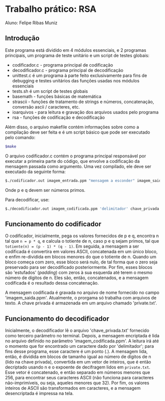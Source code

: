 # Trabalho prático: RSA
Aluno: Felipe Ribas Muniz

## Introdução
Este programa está dividido em 4 módulos essenciais, e 2 programas principais, um programa de teste unitário e um script de testes globais: 
- codificador.c - programa principal de codificação
- decodificador.c - programa principal de decodificação
- unittest.c é um programa à parte feito exclusivamente para fins de debugging e testes unitários das funções usadas nos módulos essenciais
- tests.sh é um script de testes globais
- basemath - funções básicas de matemática
- strascii - funções de tratamento de strings e números, concatenação, conversão ascii / caracteres, etc.
- ioarquivos - para leitura e gravação dos arquivos usados pelo programa
- rsa - funções de codificação e decodificação

Além disso, o arquivo makefile contém informações sobre como a compilação deve ser feita e é um script básico que pode ser executado pelo comando:

```bash
$make
```
O arquivo codificador.c contém o programa principal responsável por executar a primeira parte do código, que envolve a codificação da mensagem passada como argumento. Uma vez compilado, ele deve ser executado da seguinte forma:

```bash
$./codificador.out imagem_entrada.ppm "mensagem a esconder" imagem_saida.ppm p q
```

Onde p e q devem ser números primos.

Para decodificar, use:
```bash
$./decodificador.out imagem_codificada.ppm 'delimitador' chave_privada.txt
```
## Funcionamento do codificador
O codificador, inicialmente, pega os valores fornecidos de p e q, encontra n tal que `n = p * q`, e calcula o totiente de n, caso p e q sejam primos, tal que `totiente(n) = (p - 1) * (q - 1)`. Em seguida, a mensagem a ser codificada é convertira em valores ASCII, concatenada em um único bloco, e enfim re-dividida em blocos menores do que o totiente de n. Quando um bloco começa com zero, esse bloco será nulo, de tal forma que o zero seja preservado para ser decodificado posteriormente. Por fim, esses blocos são 'estufados' (_padding_) com zeros à sua esquerda até terem o mesmo número de dígitos de n. Eles são, então, concatenados, e a mensagem codificada é o resultado dessa concatenação.

A mensagem codificada é gravada no arquivo de nome fornecido no campo 'imagem_saida.ppm'. Atualmente, o prorgama só trabalha com arquivos de texto. A chave privada é armazenada em um arquivo chamado 'private.txt'.

## Funcionamento do decodificador
Inicialmente, o decodificador lê o arquivo 'chave_privada.txt' fornecido como terceiro parâmetro no terminal. Depois, a mensagem encriptada é lida no arquivo definido no parâmetro 'imagem_codificada.ppm'. A leitura irá até o momento que for encontrado um caractere dado por 'delimitador'; para fins desse programa, esse caractere é um ponto (.). A mensagem lida, então, é dividida em blocos de tamanho igual ao número de dígitos de n (lido na chave privada), convertida em um vetor de inteiros, que é então decriptado usando n e o expoente de decifragem lidos em `private.txt`. Esse vetor é concatenado, e então separado em números menores que 256, para encontrar seus caracteres ASCII (não funciona para caracteres não-imprimíveis, ou seja, aqueles menores que 32). Por fim, os valores inteiros de ASCII são transformados em caracteres, e a mensagem desencriptada é impressa na tela.
